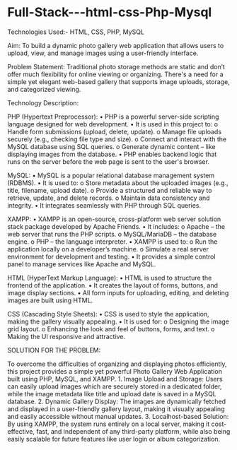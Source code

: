# Full-Stack---html-css-Php-Mysql
Technologies Used:- HTML, CSS, PHP, MySQL


Aim:
To build a dynamic photo gallery web application that allows users to upload, view, and manage images using a user-friendly interface.


Problem Statement:
		Traditional photo storage methods are static and don’t offer much flexibility for online viewing or organizing. There's a need for a simple yet elegant web-based gallery that supports image uploads, storage, and categorized viewing.


Technology Description:

PHP (Hypertext Preprocessor):
•	PHP is a powerful server-side scripting language designed for web development.
•	It is used in this project to:
o	Handle form submissions (upload, delete, update).
o	Manage file uploads securely (e.g., checking file type and size).
o	Connect and interact with the MySQL database using SQL queries.
o	Generate dynamic content – like displaying images from the database.
•	PHP enables backend logic that runs on the server before the web page is sent to the user's browser.

 MySQL:
•	MySQL is a popular relational database management system (RDBMS).
•	It is used to:
o	Store metadata about the uploaded images (e.g., title, filename, upload date).
o	Provide a structured and reliable way to retrieve, update, and delete records.
o	Maintain data consistency and integrity.
•	It integrates seamlessly with PHP through SQL queries.

 XAMPP:
•	XAMPP is an open-source, cross-platform web server solution stack package developed by Apache Friends.
•	It includes:
o	Apache – the web server that runs the PHP scripts.
o	MySQL/MariaDB – the database engine.
o	PHP – the language interpreter.
•	XAMPP is used to:
o	Run the application locally on a developer’s machine.
o	Simulate a real server environment for development and testing.
•	It provides a simple control panel to manage services like Apache and MySQL.

 HTML (HyperText Markup Language):
•	HTML is used to structure the frontend of the application.
•	It creates the layout of forms, buttons, and image display sections.
•	All form inputs for uploading, editing, and deleting images are built using HTML.

 CSS (Cascading Style Sheets):
•	CSS is used to style the application, making the gallery visually appealing.
•	It is used for:
o	Designing the image grid layout.
o	Enhancing the look and feel of buttons, forms, and text.
o	Making the UI responsive and attractive.

  SOLUTION FOR THE PROBLEM:

To overcome the difficulties of organizing and displaying photos efficiently, this project provides a simple yet powerful Photo Gallery Web Application built using PHP, MySQL, and XAMPP.
              1. Image Upload and Storage: Users can easily upload images which are securely stored in a dedicated folder, while the image metadata like title and upload date is saved in a MySQL database.
             2. Dynamic Gallery Display: The images are dynamically fetched and displayed in a user-friendly gallery layout, making it visually appealing and easily accessible without manual updates.
             3. Localhost-based Solution: By using XAMPP, the system runs entirely on a local server, making it cost-effective, fast, and independent of any third-party platform, while also being easily scalable for future features like user login or album categorization.


